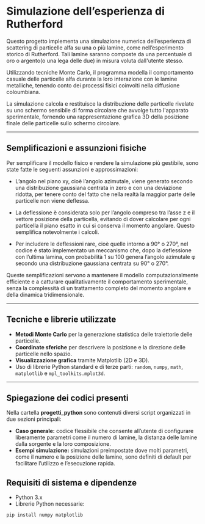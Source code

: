 # Simulazione dell’esperienza di Rutherford

Questo progetto implementa una simulazione numerica dell’esperienza di scattering di particelle alfa su una o più lamine, come nell’esperimento storico di Rutherford.
Tali lamine saranno composte da una percentuale di oro o argento(o una lega delle due) in misura voluta dall'utente stesso.

Utilizzando tecniche Monte Carlo, il programma modella il comportamento casuale delle particelle alfa durante la loro interazione con le lamine metalliche, tenendo conto dei processi fisici coinvolti nella diffusione coloumbiana.

La simulazione calcola e restituisce la distribuzione delle particelle rivelate su uno schermo sensibile di forma circolare che avvolge tutto l'apparato sperimentale, fornendo una rappresentazione grafica 3D della posizione finale delle particelle sullo schermo circolare.

---
## Semplificazioni e assunzioni fisiche

Per semplificare il modello fisico e rendere la simulazione più gestibile, sono state fatte le seguenti assunzioni e approssimazioni:

- L’angolo nel piano xy, cioè l’angolo azimutale, viene generato secondo una distribuzione gaussiana centrata in zero e con una deviazione ridotta, per tenere conto del fatto che nella realtà la maggior parte delle particelle non viene deflessa.

- La deflessione è considerata solo per l’angolo compreso tra l’asse z e il vettore posizione della particella, evitando di dover calcolare per ogni particella il piano esatto in cui si conserva il momento angolare. Questo semplifica notevolmente i calcoli.

- Per includere le deflessioni rare, cioè quelle intorno a 90° o 270°, nel codice è stato implementato un meccanismo che, dopo la deflessione con l’ultima lamina, con probabilità 1 su 100 genera l’angolo azimutale φ secondo una distribuzione gaussiana centrata su 90° o 270°.

Queste semplificazioni servono a mantenere il modello computazionalmente efficiente e a catturare qualitativamente il comportamento sperimentale, senza la complessità di un trattamento completo del momento angolare e della dinamica tridimensionale.



---
## Tecniche e librerie utilizzate

- **Metodi Monte Carlo** per la generazione statistica delle traiettorie delle particelle.  
- **Coordinate sferiche** per descrivere la posizione e la direzione delle particelle nello spazio.  
- **Visualizzazione grafica** tramite Matplotlib (2D e 3D).  
- Uso di librerie Python standard e di terze parti: `random`, `numpy`, `math`, `matplotlib` e `mpl_toolkits.mplot3d`.

---
## Spiegazione dei codici presenti

Nella cartella **progetti_python** sono contenuti diversi script organizzati in due sezioni principali:

- **Caso generale:** codice flessibile che consente all’utente di configurare liberamente parametri come il numero di lamine, la distanza delle lamine dalla sorgente e la loro composizione.  
- **Esempi simulazione:** simulazioni preimpostate dove molti parametri, come il numero e la posizione delle lamine, sono definiti di default per facilitare l’utilizzo e l’esecuzione rapida.  


## Requisiti di sistema e dipendenze

- Python 3.x  
- Librerie Python necessarie:

```bash
pip install numpy matplotlib


